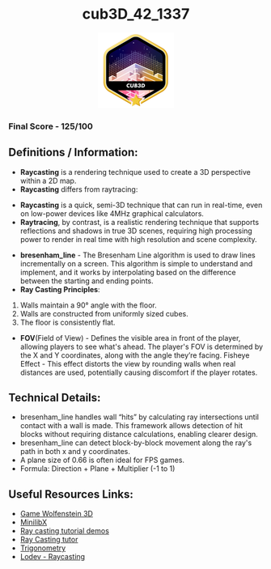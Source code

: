 <h1 align="center">cub3D_42_1337 </h1>
<p align="center">
  <a href="https://github.com/mohimi-coder/cub3D">
    <img src="https://raw.githubusercontent.com/mohimi-coder/1337_badges/refs/heads/master/cub3dm.png" alt="42 Badge">
  </a>
</p>

### **Final Score** - 125/100

## Definitions / Information:

* **Raycasting** is a rendering technique used to create a 3D perspective within a 2D map.
* **Raycasting** differs from raytracing:
 - **Raycasting** is a quick, semi-3D technique that can run in real-time, even on low-power devices like 4MHz graphical calculators.
 - **Raytracing**, by contrast, is a realistic rendering technique that supports reflections and shadows in true 3D scenes, requiring high processing power to render in real time with high resolution and scene complexity.
* **bresenham_line** - The Bresenham Line algorithm is used to draw lines incrementally on a screen. This algorithm is simple to understand and implement, and it works by interpolating based on the difference between the starting and ending points.
* **Ray Casting Principles**:
 1. Walls maintain a 90° angle with the floor.
 2. Walls are constructed from uniformly sized cubes.
 3. The floor is consistently flat.
* **FOV**(Field of View) - Defines the visible area in front of the player, allowing players to see what's ahead. The player's FOV is determined by the X and Y coordinates, along with the angle they’re facing.
Fisheye Effect - This effect distorts the view by rounding walls when real distances are used, potentially causing discomfort if the player rotates.
## Technical Details:
* bresenham_line handles wall “hits” by calculating ray intersections until contact with a wall is made. This framework allows detection of hit blocks without requiring distance calculations, enabling clearer design.
* bresenham_line can detect block-by-block movement along the ray's path in both x and y coordinates.
* A plane size of 0.66 is often ideal for FPS games.
* Formula: Direction + Plane + Multiplier (-1 to 1)


## Useful Resources Links:
* [Game Wolfenstein 3D](http://users.atw.hu/wolf3d/)
* [MinilibX](https://harm-smits.github.io/42docs/libs/minilibx)
* [Ray casting tutorial demos](https://github.com/permadi-com/ray-cast/tree/master/)
* [Ray Casting tutor](https://permadi.com/1996/05/ray-casting-tutorial-table-of-contents/)
* [Trigonometry](https://en.wikipedia.org/wiki/Trigonometry)
* [Lodev - Raycasting](https://lodev.org/cgtutor/raycasting.html)

